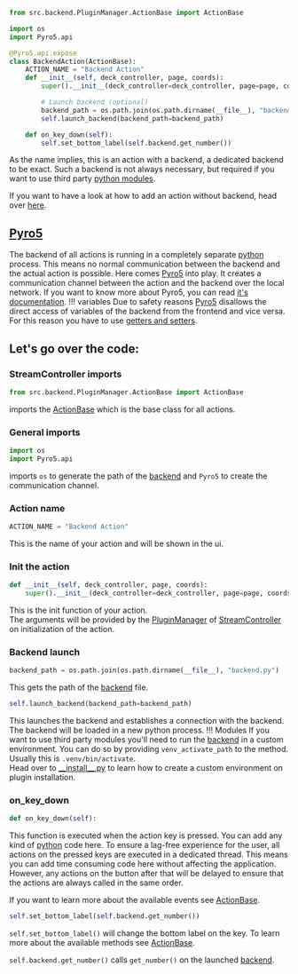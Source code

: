 ```python title="BackendAction.py"
from src.backend.PluginManager.ActionBase import ActionBase

import os
import Pyro5.api

@Pyro5.api.expose
class BackendAction(ActionBase):
    ACTION_NAME = "Backend Action"
    def __init__(self, deck_controller, page, coords):
        super().__init__(deck_controller=deck_controller, page=page, coords=coords)

        # Launch backend (optional)
        backend_path = os.path.join(os.path.dirname(__file__), "backend.py")
        self.launch_backend(backend_path=backend_path)

    def on_key_down(self):
        self.set_bottom_label(self.backend.get_number())
```

As the name implies, this is an action with a backend, a dedicated backend to be exact.
Such a backend is not always necessary, but required if you want to use third party [python modules](https://pypi.org/).

If you want to have a look at how to add an action without backend, head over [here](../modify_template/add_simple_action.md).

## [Pyro5](https://pyro5.readthedocs.io/en/latest/)
The backend of all actions is running in a completely separate [python](https://pypi.org/) process. This means no normal communication between the backend and the actual action is possible. Here comes [Pyro5](https://pyro5.readthedocs.io/en/latest/) into play. It creates a communication channel between the action and the backend over the local network. If you want to know more about Pyro5, you can read [it's documentation](https://pyro5.readthedocs.io/en/latest/).
!!! variables
    Due to safety reasons [Pyro5](https://pyro5.readthedocs.io/en/latest/) disallows the direct access of variables of the backend from the frontend and vice versa. For this reason you have to use [getters and setters](https://medium.com/@pijpijani/understanding-property-in-python-getters-and-setters-b65b0eee62f9).

## Let's go over the code:

### StreamController imports
```python
from src.backend.PluginManager.ActionBase import ActionBase
```
imports the [ActionBase]() which is the base class for all actions.

### General imports
```python
import os
import Pyro5.api
```
imports `os` to generate the path of the [backend](backend_py.md) and `Pyro5` to create the communication channel.

### Action name
```python
ACTION_NAME = "Backend Action"
```
This is the name of your action and will be shown in the ui.

### Init the action
```python
def __init__(self, deck_controller, page, coords):
    super().__init__(deck_controller=deck_controller, page=page, coords=coords)
```
This is the init function of your action.  
The arguments will be provided by the [PluginManager](https://github.com/Core447/StreamController/blob/main/src/backend/PluginManager/PluginManager.py) of [StreamController](https://github.com/Core447/StreamController) on initialization of the action.

### Backend launch
```python
backend_path = os.path.join(os.path.dirname(__file__), "backend.py")
```
This gets the path of the [backend](backend_py.md) file.
```python
self.launch_backend(backend_path=backend_path)
```
This launches the backend and establishes a connection with the backend.  
The backend will be loaded in a new python process.
!!! Modules
    If you want to use third party modules you'll need to run the [backend](backend_py.md) in a custom environment. You can do so by providing `venv_activate_path` to the method. Usually this is `.venv/bin/activate`.  
    Head over to [\_\_install\_\_.py](__install___py.md) to learn how to create a custom environment on plugin installation.

### on_key_down
```python
def on_key_down(self):
```
This function is executed when the action key is pressed.
You can add any kind of [python](https://www.python.org) code here.
To ensure a lag-free experience for the user, all actions on the pressed keys are executed in a dedicated thread. This means you can add time consuming code here without affecting the application. However, any actions on the button after that will be delayed to ensure that the actions are always called in the same order.

If you want to learn more about the available events see [ActionBase]().

```python
self.set_bottom_label(self.backend.get_number())
```
`self.set_bottom_label()` will change the bottom label on the key. To learn more about the available methods see [ActionBase](../bases/ActionBase_py.md).

`self.backend.get_number()` calls `get_number()` on the launched [backend](backend_py.md).